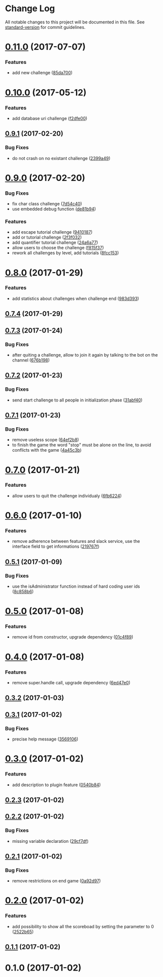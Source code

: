 # Change Log

All notable changes to this project will be documented in this file. See [standard-version](https://github.com/conventional-changelog/standard-version) for commit guidelines.

<a name="0.11.0"></a>
# [0.11.0](https://github.com/denouche/virtual-assistant-plugin-regexp-challenge/compare/v0.10.0...v0.11.0) (2017-07-07)


### Features

* add new challenge ([85da700](https://github.com/denouche/virtual-assistant-plugin-regexp-challenge/commit/85da700))



<a name="0.10.0"></a>
# [0.10.0](https://github.com/denouche/virtual-assistant-plugin-regexp-challenge/compare/v0.9.1...v0.10.0) (2017-05-12)


### Features

* add database uri challenge ([f2dfe00](https://github.com/denouche/virtual-assistant-plugin-regexp-challenge/commit/f2dfe00))



<a name="0.9.1"></a>
## [0.9.1](https://github.com/denouche/virtual-assistant-plugin-regexp-challenge/compare/v0.9.0...v0.9.1) (2017-02-20)


### Bug Fixes

* do not crash on no existant challenge ([2399a49](https://github.com/denouche/virtual-assistant-plugin-regexp-challenge/commit/2399a49))



<a name="0.9.0"></a>
# [0.9.0](https://github.com/denouche/virtual-assistant-plugin-regexp-challenge/compare/v0.8.0...v0.9.0) (2017-02-20)


### Bug Fixes

* fix char class challenge ([7d54c40](https://github.com/denouche/virtual-assistant-plugin-regexp-challenge/commit/7d54c40))
* use embedded debug function ([de81b94](https://github.com/denouche/virtual-assistant-plugin-regexp-challenge/commit/de81b94))


### Features

* add escape tutorial challenge ([9410187](https://github.com/denouche/virtual-assistant-plugin-regexp-challenge/commit/9410187))
* add or tutorial challenge ([2f3f032](https://github.com/denouche/virtual-assistant-plugin-regexp-challenge/commit/2f3f032))
* add quantifier tutorial challenge ([24a6a77](https://github.com/denouche/virtual-assistant-plugin-regexp-challenge/commit/24a6a77))
* allow users to choose the challenge ([f815f37](https://github.com/denouche/virtual-assistant-plugin-regexp-challenge/commit/f815f37))
* rework all challenges by level, add tutorials ([8fcc153](https://github.com/denouche/virtual-assistant-plugin-regexp-challenge/commit/8fcc153))



<a name="0.8.0"></a>
# [0.8.0](https://github.com/denouche/virtual-assistant-plugin-regexp-challenge/compare/v0.7.4...v0.8.0) (2017-01-29)


### Features

* add statistics about challenges when challenge end ([983d393](https://github.com/denouche/virtual-assistant-plugin-regexp-challenge/commit/983d393))



<a name="0.7.4"></a>
## [0.7.4](https://github.com/denouche/virtual-assistant-plugin-regexp-challenge/compare/v0.7.3...v0.7.4) (2017-01-29)



<a name="0.7.3"></a>
## [0.7.3](https://github.com/denouche/virtual-assistant-plugin-regexp-challenge/compare/v0.7.2...v0.7.3) (2017-01-24)


### Bug Fixes

* after quiting a challenge, allow to join it again by talking to the bot on the channel ([676b198](https://github.com/denouche/virtual-assistant-plugin-regexp-challenge/commit/676b198))



<a name="0.7.2"></a>
## [0.7.2](https://github.com/denouche/virtual-assistant-plugin-regexp-challenge/compare/v0.7.1...v0.7.2) (2017-01-23)


### Bug Fixes

* send start challenge to all people in initialization phase ([31abf40](https://github.com/denouche/virtual-assistant-plugin-regexp-challenge/commit/31abf40))



<a name="0.7.1"></a>
## [0.7.1](https://github.com/denouche/virtual-assistant-plugin-regexp-challenge/compare/v0.7.0...v0.7.1) (2017-01-23)


### Bug Fixes

* remove useless scope ([64ef2b8](https://github.com/denouche/virtual-assistant-plugin-regexp-challenge/commit/64ef2b8))
* to finish the game the word "stop" must be alone on the line, to avoid conflicts with the  game ([4a45c3b](https://github.com/denouche/virtual-assistant-plugin-regexp-challenge/commit/4a45c3b))



<a name="0.7.0"></a>
# [0.7.0](https://github.com/denouche/virtual-assistant-plugin-regexp-challenge/compare/v0.6.0...v0.7.0) (2017-01-21)


### Features

* allow users to quit the challenge individualy ([6fb6224](https://github.com/denouche/virtual-assistant-plugin-regexp-challenge/commit/6fb6224))



<a name="0.6.0"></a>
# [0.6.0](https://github.com/denouche/virtual-assistant-plugin-regexp-challenge/compare/v0.5.1...v0.6.0) (2017-01-10)


### Features

* remove adherence between features and slack service, use the interface field to get informations ([219767f](https://github.com/denouche/virtual-assistant-plugin-regexp-challenge/commit/219767f))



<a name="0.5.1"></a>
## [0.5.1](https://github.com/denouche/virtual-assistant-plugin-regexp-challenge/compare/v0.5.0...v0.5.1) (2017-01-09)


### Bug Fixes

* use the isAdministrator function instead of hard coding user ids ([8c858b6](https://github.com/denouche/virtual-assistant-plugin-regexp-challenge/commit/8c858b6))



<a name="0.5.0"></a>
# [0.5.0](https://github.com/denouche/virtual-assistant-plugin-regexp-challenge/compare/v0.4.0...v0.5.0) (2017-01-08)


### Features

* remove id from constructor, upgrade dependency ([01c4f89](https://github.com/denouche/virtual-assistant-plugin-regexp-challenge/commit/01c4f89))



<a name="0.4.0"></a>
# [0.4.0](https://github.com/denouche/virtual-assistant-plugin-regexp-challenge/compare/v0.3.2...v0.4.0) (2017-01-08)


### Features

* remove super.handle call, upgrade dependency ([6ed47e0](https://github.com/denouche/virtual-assistant-plugin-regexp-challenge/commit/6ed47e0))



<a name="0.3.2"></a>
## [0.3.2](https://github.com/denouche/virtual-assistant-plugin-regexp-challenge/compare/v0.3.1...v0.3.2) (2017-01-03)



<a name="0.3.1"></a>
## [0.3.1](https://github.com/denouche/virtual-assistant-plugin-regexp-challenge/compare/v0.3.0...v0.3.1) (2017-01-02)


### Bug Fixes

* precise help message ([3569106](https://github.com/denouche/virtual-assistant-plugin-regexp-challenge/commit/3569106))



<a name="0.3.0"></a>
# [0.3.0](https://github.com/denouche/virtual-assistant-plugin-regexp-challenge/compare/v0.2.3...v0.3.0) (2017-01-02)


### Features

* add description to plugin feature ([0540b84](https://github.com/denouche/virtual-assistant-plugin-regexp-challenge/commit/0540b84))



<a name="0.2.3"></a>
## [0.2.3](https://github.com/denouche/virtual-assistant-plugin-regexp-challenge/compare/v0.2.2...v0.2.3) (2017-01-02)



<a name="0.2.2"></a>
## [0.2.2](https://github.com/denouche/virtual-assistant-plugin-regexp-challenge/compare/v0.2.1...v0.2.2) (2017-01-02)


### Bug Fixes

* missing variable declaration ([29cf7df](https://github.com/denouche/virtual-assistant-plugin-regexp-challenge/commit/29cf7df))



<a name="0.2.1"></a>
## [0.2.1](https://github.com/denouche/virtual-assistant-plugin-regexp-challenge/compare/v0.2.0...v0.2.1) (2017-01-02)


### Bug Fixes

* remove restrictions on end game ([0a92d97](https://github.com/denouche/virtual-assistant-plugin-regexp-challenge/commit/0a92d97))



<a name="0.2.0"></a>
# [0.2.0](https://github.com/denouche/virtual-assistant-plugin-regexp-challenge/compare/v0.1.1...v0.2.0) (2017-01-02)


### Features

* add possibility to show all the scoreboad by setting the parameter to 0 ([2522b65](https://github.com/denouche/virtual-assistant-plugin-regexp-challenge/commit/2522b65))



<a name="0.1.1"></a>
## [0.1.1](https://github.com/denouche/virtual-assistant-plugin-regexp-challenge/compare/v0.1.0...v0.1.1) (2017-01-02)



<a name="0.1.0"></a>
# 0.1.0 (2017-01-02)
